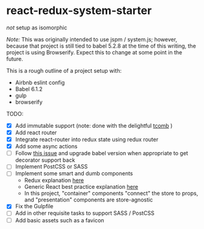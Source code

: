 # react-redux-system-starter
*not* setup as isomorphic

*Note:* This was originally intended to use jspm / system.js; however, because that project is still tied to babel 5.2.8 at the time of this writing, the project is using Browserify.  Expect this to change at some point in the future.

This is a rough outline of a project setup with:

* Airbnb eslint config
* Babel 6.1.2
* gulp
* browserify

TODO:

- [x] Add immutable support (note: done with the delightful [tcomb](http://gcanti.github.io/tcomb/index.html) )
- [x] Add react router
- [x] Integrate react-router into redux state using redux router
- [x] Add some async actions
- [ ] Follow [this issue](https://phabricator.babeljs.io/T2645) and upgrade babel version when appropriate to get decorator support back
- [ ] Implement PostCSS or SASS
- [ ] Implement some smart and dumb components
  * Redux explanation [here](http://redux.js.org/docs/basics/UsageWithReact.html)
  * Generic React best practice explanation [here](https://medium.com/@dan_abramov/smart-and-dumb-components-7ca2f9a7c7d0)
  * In this project, "container" components "connect" the store to props, and "presentation" components are store-agnostic
- [x] Fix the Gulpfile
- [ ] Add in other requisite tasks to support SASS / PostCSS
- [ ] Add basic assets such as a favicon
